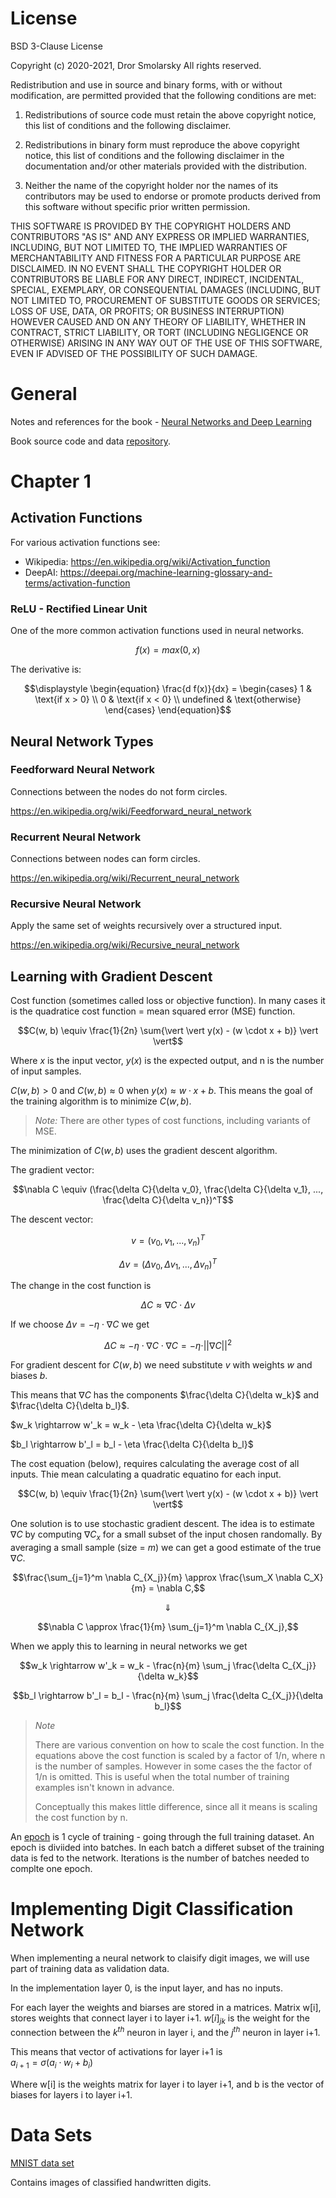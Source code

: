 # License

BSD 3-Clause License

Copyright (c) 2020-2021, Dror Smolarsky
All rights reserved.

Redistribution and use in source and binary forms, with or without
modification, are permitted provided that the following conditions are met:

1. Redistributions of source code must retain the above copyright notice,
   this list of conditions and the following disclaimer.

2. Redistributions in binary form must reproduce the above copyright notice,
   this list of conditions and the following disclaimer in the documentation
   and/or other materials provided with the distribution.

3. Neither the name of the copyright holder nor the names of its
   contributors may be used to endorse or promote products derived from
   this software without specific prior written permission.

THIS SOFTWARE IS PROVIDED BY THE COPYRIGHT HOLDERS AND CONTRIBUTORS "AS IS"
AND ANY EXPRESS OR IMPLIED WARRANTIES, INCLUDING, BUT NOT LIMITED TO, THE
IMPLIED WARRANTIES OF MERCHANTABILITY AND FITNESS FOR A PARTICULAR PURPOSE
ARE DISCLAIMED. IN NO EVENT SHALL THE COPYRIGHT HOLDER OR CONTRIBUTORS BE
LIABLE FOR ANY DIRECT, INDIRECT, INCIDENTAL, SPECIAL, EXEMPLARY, OR
CONSEQUENTIAL DAMAGES (INCLUDING, BUT NOT LIMITED TO, PROCUREMENT OF
SUBSTITUTE GOODS OR SERVICES; LOSS OF USE, DATA, OR PROFITS; OR BUSINESS
INTERRUPTION) HOWEVER CAUSED AND ON ANY THEORY OF LIABILITY, WHETHER IN
CONTRACT, STRICT LIABILITY, OR TORT (INCLUDING NEGLIGENCE OR OTHERWISE)
ARISING IN ANY WAY OUT OF THE USE OF THIS SOFTWARE, EVEN IF ADVISED OF THE
POSSIBILITY OF SUCH DAMAGE.

# General

Notes and references for the book -
[Neural Networks and Deep Learning](http://neuralnetworksanddeeplearning.com/)

Book source code and data [repository](https://github.com/mnielsen/neural-networks-and-deep-learning.git).

# Chapter 1

## Activation Functions

For various activation functions see:

- Wikipedia: https://en.wikipedia.org/wiki/Activation_function
- DeepAI: https://deepai.org/machine-learning-glossary-and-terms/activation-function

### ReLU - Rectified Linear Unit

One of the more common activation functions used in neural networks.

```math
\displaystyle
f(x) = max(0, x)
```

The derivative is:

```math
\displaystyle
\begin{equation}
   \frac{d f(x)}{dx} = \begin{cases}
      1 & \text{if x > 0} \\
      0 & \text{if x < 0} \\
      undefined & \text{otherwise}
   \end{cases}
\end{equation}
```

## Neural Network Types

### Feedforward Neural Network

Connections between the nodes do not form circles.

https://en.wikipedia.org/wiki/Feedforward_neural_network

### Recurrent Neural Network

Connections between nodes can form circles.

https://en.wikipedia.org/wiki/Recurrent_neural_network

### Recursive Neural Network

Apply the same set of weights recursively over a structured input.

https://en.wikipedia.org/wiki/Recursive_neural_network

## Learning with Gradient Descent

Cost function (sometimes called loss or objective function). In many cases it
is the quadratice cost function = mean squared error (MSE) function.

```math
C(w, b) \equiv \frac{1}{2n} \sum{\vert \vert y(x) - (w \cdot x + b)} \vert \vert
```

Where $x$ is the input vector, $y(x)$ is the expected output, and n is the
number of input samples.

$C(w, b) > 0$ and $C(w, b) \approx 0$ when $y(x) \approx w \cdot x + b$. This
means the goal of the training algorithm is to minimize $C(w, b)$.

> _Note:_ There are other types of cost functions, including variants of MSE.

The minimization of $C(w, b)$ uses the gradient descent algorithm.

The gradient vector:

```math
\nabla C \equiv (\frac{\delta C}{\delta v_0}, \frac{\delta C}{\delta v_1}, ...,
\frac{\delta C}{\delta v_n})^T
```

The descent vector:

```math
v = (v_0, v_1, ..., v_n)^T
```

```math
\Delta v = (\Delta v_0, \Delta v_1, ..., \Delta v_n)^T
```

The change in the cost function is

```math
\Delta C \approx \nabla C \cdot \Delta v
```

If we choose $\Delta v = - \eta \cdot \nabla C$ we get

```math
\Delta C \approx - \eta \cdot \nabla C \cdot \nabla C =
  - \eta \cdot \vert \vert \nabla C \vert \vert ^2
```

For gradient descent for $C(w, b)$ we need substitute $v$ with weights $w$ and
biases $b$.

This means that $\nabla C$ has the components $\frac{\delta C}{\delta w_k}$
and $\frac{\delta C}{\delta b_l}$.

$w_k \rightarrow w'_k = w_k - \eta \frac{\delta C}{\delta w_k}$

$b_l \rightarrow b'_l = b_l - \eta \frac{\delta C}{\delta b_l}$

The cost equation (below), requires calculating the average cost of all inputs.
Thie mean calculating a quadratic equatino for each input.

```math
C(w, b) \equiv \frac{1}{2n} \sum{\vert \vert y(x) - (w \cdot x + b)} \vert \vert
```

One solution is to use stochastic gradient descent. The idea is to estimate
$\nabla C$ by computing $\nabla C_x$ for a small subset of the input chosen
randomally. By averaging a small sample (size = $m$) we can get a good estimate
of the true $\nabla C$.

```math
\frac{\sum_{j=1}^m \nabla C_{X_j}}{m} \approx \frac{\sum_X \nabla C_X}{m} = \nabla C,
```

```math
\Downarrow
```

```math
\nabla C \approx \frac{1}{m} \sum_{j=1}^m \nabla C_{X_j},
```

When we apply this to learning in neural networks we get

```math
w_k \rightarrow w'_k =
w_k - \frac{n}{m} \sum_j \frac{\delta C_{X_j}}{\delta w_k}
```

```math
b_l \rightarrow b'_l =
b_l - \frac{n}{m} \sum_j \frac{\delta C_{X_j}}{\delta b_l}
```

> _Note_
>
> There are various convention on how to scale the cost function. In the
> equations above the cost function is scaled by a factor of 1/n, where n is the
> number of samples. However in some cases the the factor of 1/n is omitted.
> This is useful when the total number of training examples isn't known in
> advance.
>
> Conceptually this makes little difference, since all it means is scaling the
> cost function by n.

An [epoch](https://deepai.org/machine-learning-glossary-and-terms/epoch) is 1
cycle of training - going through the full training dataset.
An epoch is diviided into batches. In each batch a differet subset of the
training data is fed to the network. Iterations is the number of batches needed
to complte one epoch.

# Implementing Digit Classification Network

When implementing a neural network to claisify digit images, we will use part of
training data as validation data.

In the implementation layer 0, is the input layer, and has no inputs.

For each layer the weights and biarses are stored in a matrices. Matrix w\[i\],
stores weights that connect layer i to layer i+1. $w[i]_{jk}$ is the weight for
the connection between the $k^{th}$ neuron in layer i, and the $j^{th}$ neuron
in layer i+1.

This means that vector of activations for layer i+1 is</br>
$a_{i+1} = \sigma(a_i \cdot w_i + b_i)$

Where w[i] is the weights matrix for layer i to layer i+1, and b is the vector
of biases for layers i to layer i+1.

# Data Sets

[MNIST data set](http://yann.lecun.com/exdb/mnist/)

Contains images of classified handwritten digits.

